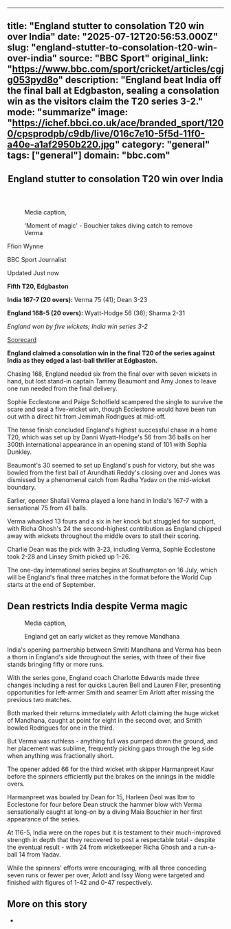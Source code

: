 ---
   title: "England stutter to consolation T20 win over India"
   date: "2025-07-12T20:56:53.000Z"
   slug: "england-stutter-to-consolation-t20-win-over-india"
   source: "BBC Sport"
   original_link: "https://www.bbc.com/sport/cricket/articles/cgjg053pyd8o"
   description: "England beat India off the final ball at Edgbaston, sealing a consolation win as the visitors claim the T20 series 3-2."
   mode: "summarize"
   image: "https://ichef.bbci.co.uk/ace/branded_sport/1200/cpsprodpb/c9db/live/016c7e10-5f5d-11f0-a40e-a1af2950b220.jpg"
   category: "general"
   tags: ["general"]
   domain: "bbc.com"
  ---
  <div id="readability-page-1" class="page"><article id="urn-bbc-ares--article-cgjg053pyd8o"><header data-component="headline-block"><h2 id="main-heading" type="headline" tabindex="-1"><span role="text">England stutter to consolation T20 win over India</span></h2></header><div data-component="media-block"><figure><figcaption><span>Media caption, </span><p>'Moment of magic' - Bouchier takes diving catch to remove Verma</p></figcaption></figure></div><div data-component="byline-block"><p>Ffion Wynne</p><p>BBC Sport Journalist</p></div><div data-component="metadata-block"><p><span><span><time data-testid="timestamp" datetime="2025-07-12T21:10:13.526Z">Updated Just now</time></span></span></p></div><div data-component="text-block"><p><b>Fifth T20, Edgbaston</b></p><p><b>India 167-7 (20 overs): </b>Verma 75 (41); Dean 3-23 </p><p><b>England 168-5 (20 overs): </b>Wyatt-Hodge 56 (36); Sharma 2-31</p><p><i>England won by five wickets; India win series 3-2</i></p><p><a href="https://www.bbc.com/sport/cricket/scorecard/e-223249">Scorecard</a></p></div><div data-component="text-block"><p><b>England claimed a consolation win in the final T20 of the series against India as they edged a last-ball thriller at Edgbaston.</b></p><p>Chasing 168, England needed six from the final over with seven wickets in hand, but lost stand-in captain Tammy Beaumont and Amy Jones to leave one run needed from the final delivery. </p><p>Sophie Ecclestone and Paige Scholfield scampered the single to survive the scare and seal a five-wicket win, though Ecclestone would have been run out with a direct hit from Jemimah Rodrigues at mid-off. </p><p>The tense finish concluded England's highest successful chase in a home T20, which was set up by Danni Wyatt-Hodge's 56 from 36 balls on her 300th international appearance in an opening stand of 101 with Sophia Dunkley. </p><p>Beaumont's 30 seemed to set up England's push for victory, but she was bowled from the first ball of Arundhati Reddy's closing over and Jones was dismissed by a phenomenal catch from Radha Yadav on the mid-wicket boundary. </p><p>Earlier, opener Shafali Verma played a lone hand in India's 167-7 with a sensational 75 from 41 balls. </p><p>Verma whacked 13 fours and a six in her knock but struggled for support, with Richa Ghosh's 24 the second-highest contribution as England chipped away with wickets throughout the middle overs to stall their scoring.</p><p>Charlie Dean was the pick with 3-23, including Verma, Sophie Ecclestone took 2-28 and Linsey Smith picked up 1-26.</p><p>The one-day international series begins at Southampton on 16 July, which will be England's final three matches in the format before the World Cup starts at the end of September. </p></div><p data-component="subheadline-block"><h2 id="Dean-restricts-India-despite-Verma-magic" tabindex="-1"><span role="text">Dean restricts India despite Verma magic</span></h2></p><div data-component="media-block"><figure><figcaption><span>Media caption, </span><p>England get an early wicket as they remove Mandhana</p></figcaption></figure></div><div data-component="text-block"><p>India's opening partnership between Smriti Mandhana and Verma has been a thorn in England's side throughout the series, with three of their five stands bringing fifty or more runs.</p><p>With the series gone, England coach Charlotte Edwards made three changes including a rest for quicks Lauren Bell and Lauren Filer, presenting opportunities for left-armer Smith and seamer Em Arlott after missing the previous two matches.</p><p>Both marked their returns immediately with Arlott claiming the huge wicket of Mandhana, caught at point for eight in the second over, and Smith bowled Rodrigues for one in the third.</p><p>But Verma was ruthless - anything full was pumped down the ground, and her placement was sublime, frequently picking gaps through the leg side when anything was fractionally short.</p><p>The opener added 66 for the third wicket with skipper Harmanpreet Kaur before the spinners efficiently put the brakes on the innings in the middle overs.</p><p>Harmanpreet was bowled by Dean for 15, Harleen Deol was lbw to Ecclestone for four before Dean struck the hammer blow with Verma sensationally caught at long-on by a diving Maia Bouchier in her first appearance of the series.</p><p>At 116-5, India were on the ropes but it is testament to their much-improved strength in depth that they recovered to post a respectable total - despite the eventual result - with 24 from wicketkeeper Richa Ghosh and a run-a-ball 14 from Yadav.</p><p>While the spinners' efforts were encouraging, with all three conceding seven runs or fewer per over, Arlott and Issy Wong were targeted and finished with figures of 1-42 and 0-47 respectively.</p></div><section data-component="links-block"><p><h2 type="normal">More on this story</h2></p><ul role="list"><li></li></ul></section></article></div>